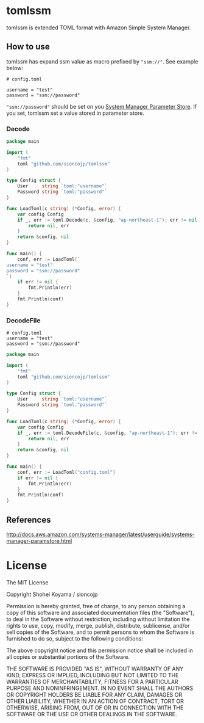 # tomlssm

tomlssm is extended TOML format with Amazon Simple System Manager.

## How to use

tomlssm has expand ssm value as macro prefixed by `"ssm://"`. See example below:

```
# config.toml

username = "test"
password = "ssm://password"
```

`"ssm://password"` should be set on you [System Manager Parameter Store](http://docs.aws.amazon.com/systems-manager/latest/userguide/systems-manager-paramstore.html). If you set, tomlssm set a value stored in parameter store.

### Decode
```go
package main

import (
	"fmt"
	toml "github.com/sioncojp/tomlssm"
)

type Config struct {
	User     string `toml:"username"`
	Password string `toml:"password"`
}

func LoadToml(c string) (*Config, error) {
	var config Config
	if _, err := toml.Decode(c, &config, "ap-northeast-1"); err != nil {
		return nil, err
	}
	return &config, nil
}

func main() {
	conf, err := LoadToml(`
username = "test"
password = "ssm://password"
`)
	if err != nil {
		fmt.Println(err)
	}
	fmt.Println(conf)
}
```

### DecodeFile

```
# config.toml
username = "test"
password = "ssm://password"
```

```go
package main

import (
	"fmt"
	toml "github.com/sioncojp/tomlssm"
)

type Config struct {
	User     string `toml:"username"`
	Password string `toml:"password"`
}

func LoadToml(c string) (*Config, error) {
	var config Config
	if _, err := toml.DecodeFile(c, &config, "ap-northeast-1"); err != nil {
		return nil, err
	}
	return &config, nil
}

func main() {
	conf, err := LoadToml("config.toml")
	if err != nil {
		fmt.Println(err)
	}
	fmt.Println(conf)
}
```

## References

http://docs.aws.amazon.com/systems-manager/latest/userguide/systems-manager-paramstore.html

# License

The MIT License

Copyright Shohei Koyama / sioncojp 

Permission is hereby granted, free of charge, to any person obtaining a copy
of this software and associated documentation files (the "Software"), to deal
in the Software without restriction, including without limitation the rights
to use, copy, modify, merge, publish, distribute, sublicense, and/or sell
copies of the Software, and to permit persons to whom the Software is
furnished to do so, subject to the following conditions:

The above copyright notice and this permission notice shall be included in
all copies or substantial portions of the Software.

THE SOFTWARE IS PROVIDED "AS IS", WITHOUT WARRANTY OF ANY KIND, EXPRESS OR
IMPLIED, INCLUDING BUT NOT LIMITED TO THE WARRANTIES OF MERCHANTABILITY,
FITNESS FOR A PARTICULAR PURPOSE AND NONINFRINGEMENT. IN NO EVENT SHALL THE
AUTHORS OR COPYRIGHT HOLDERS BE LIABLE FOR ANY CLAIM, DAMAGES OR OTHER
LIABILITY, WHETHER IN AN ACTION OF CONTRACT, TORT OR OTHERWISE, ARISING FROM,
OUT OF OR IN CONNECTION WITH THE SOFTWARE OR THE USE OR OTHER DEALINGS IN
THE SOFTWARE.
